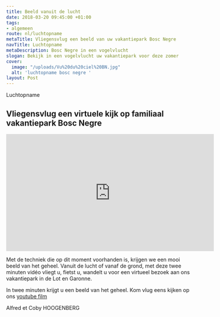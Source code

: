 ```yaml
---
title: Beeld vanuit de lucht
date: 2018-03-20 09:45:00 +01:00
tags:
- algemeen
route: nl/luchtopname
metaTitle: Vliegensvlug een beeld van uw vakantiepark Bosc Negre
navTitle: Luchtopname
metaDescription: Bosc Negre in een vogelvlucht
slogan: Bekijk in een vogelvlucht uw vakantiepark voor deze zomer
cover:
  image: "/uploads/Vu%20du%20ciel%20BN.jpg"
  alt: 'luchtopname bosc negre '
layout: Post
---
```


Luchtopname 

## Vliegensvlug een virtuele kijk op familiaal vakantiepark Bosc Negre

<iframe width="560" height="315" src="https://www.youtube.com/embed/LtHxKqg2_mo" frameborder="0" allow="autoplay; encrypted-media" allowfullscreen></iframe>


Met de techniek die op dit moment voorhanden is, krijgen we een mooi beeld van het geheel. Vanuit de lucht of vanaf de grond, met deze twee minuten vidéo vliegt u, fietst u, wandelt u voor een virtueel bezoek aan ons vakantiepark in de Lot en Garonne.

In twee minuten krijgt u een beeld van het geheel. Kom vlug eens kijken op ons [youtube film](https://youtu.be/LtHxKqg2_mo)

Alfred et Coby HOOGENBERG
